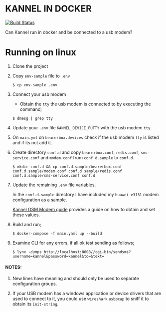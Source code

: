# KANNEL IN DOCKER
[![Build Status](https://travis-ci.org/ngendah/kannel-docker.svg?branch=master)](https://travis-ci.org/ngendah/kannel-docker)

Can Kannel run in docker and be connected to a usb modem?

# Running on linux

1. Clone the project

2. Copy `env-sample` file to `.env`
    ```
    $ cp env-sample .env
    ```

3. Connect your usb modem

    * Obtain the `tty` the usb modem is connected to by executing the command;
    
    ```
    $ dmesg | grep tty
    ```
    
4. Update your `.env` file `KANNEL_DEVICE_PUTTY` with the usb modem `tty`.

5. On `main.yml` on `bearerbox.devices` check if the usb modem `tty` is listed and if its not add it.

6. Create directory `conf.d` and copy `bearerbox.conf`, `redis.conf`, `sms-service.conf` and `modem.conf` from `conf.d.sample` to `conf.d`.
    ```
    $ mkdir conf.d && cp conf.d.sample/bearerbox.conf conf.d.sample/modem.conf conf.d.sample/redis.conf conf.d.sample/sms-service.conf conf.d
    ```

9. Update the remaining `.env` file variables.
    
    In the `conf.d.sample` directory I have included my `huawei e3131` modem configuration as a sample.
    
    [Kannel GSM Modem guide](https://www.kannel.org/download/kannel-userguide-snapshot/userguide.html#sms-gateway) provides a guide on how to obtain and set these values.

10. Build and run;
    ```
    $ docker-compose -f main.yaml up --build
    ```
    
11. Examine CLI for any errors, if all ok test sending as follows;
    ```
    $ lynx -dumps http://localhost:8008//cgi-bin/sendsms?username=kannel&password=kannel&to=&text=
    ```
    
#### NOTES:
1. New lines have meaning and should only be used to separate configuration groups.

2. If your USB modem has a windows application or device drivers that are used to connect to it, you could use `wireshark` `usbpcap` to sniff it to obtain its `init-string`.
